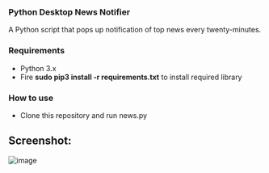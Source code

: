 <h3>Python Desktop News Notifier</h3>
A Python script that pops up notification of top news every twenty-minutes.

<h3>Requirements</h3>
<ul>
<li>Python 3.x</li>
<li>Fire <b>sudo pip3 install -r requirements.txt</b> to install required library</li>
</ul>

<h3>How to use</h3>
<ul>
<li>Clone this repository and run news.py</li>
</ul>

## Screenshot:
![image](https://github.com/sujanrupu/learn-python/assets/103595490/bd4a2da1-626e-4572-a968-38a838a21c2b)
